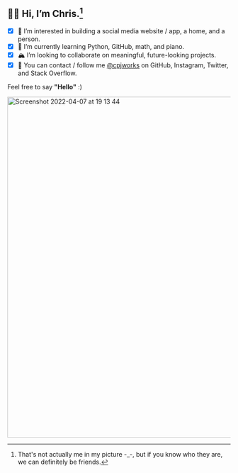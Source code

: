 ## 🐻‍❄️ Hi, I’m **Chris**.[^1]
- [x] 🎨 I’m interested in building a social media website / app, a home, and a person.
- [x] 🎒 I’m currently learning Python, GitHub, math, and piano.
- [x] 🏔 I’m looking to collaborate on meaningful, future-looking projects.
- [x] 🚠 You can contact / follow me [@cpjworks](https://linktr.ee/cpjworks) on GitHub, Instagram, Twitter, and Stack Overflow.<br>

Feel free to say **"Hello"** :)

[^1]: That's not actually me in my picture -_-, but if you know who they are, we can definitely be friends.

<img width="769" alt="Screenshot 2022-04-07 at 19 13 44" src="https://user-images.githubusercontent.com/91273423/163719466-f787a281-13bf-4a67-911d-8d3115456310.png">

<!---
cpjworks/cpjworks is a ✨ special ✨ repository because its `README.md` (this file) appears on your GitHub profile.
You can click the Preview link to take a look at your changes.
--->
